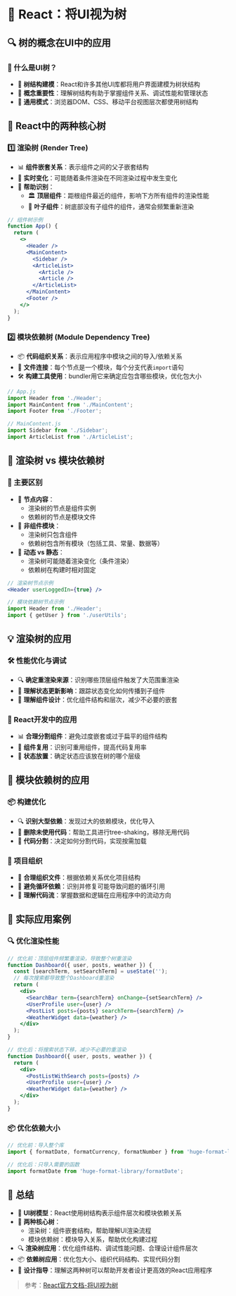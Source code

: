# 🌳 React：将UI视为树

## 🔍 树的概念在UI中的应用

### 🧩 什么是UI树？
- 🌲 **树结构建模**：React和许多其他UI库都将用户界面建模为树状结构
- 🧠 **概念重要性**：理解树结构有助于掌握组件关系、调试性能和管理状态
- 🔄 **通用模式**：浏览器DOM、CSS、移动平台视图层次都使用树结构

## 🌿 React中的两种核心树

### 1️⃣ 渲染树 (Render Tree)
- 📊 **组件嵌套关系**：表示组件之间的父子嵌套结构
- 🔄 **实时变化**：可能随着条件渲染在不同渲染过程中发生变化
- 🧐 **帮助识别**：
  - 🏛️ **顶层组件**：距根组件最近的组件，影响下方所有组件的渲染性能
  - 🍃 **叶子组件**：树底部没有子组件的组件，通常会频繁重新渲染

```jsx
// 组件树示例
function App() {
  return (
    <>
      <Header />
      <MainContent>
        <Sidebar />
        <ArticleList>
          <Article />
          <Article />
        </ArticleList>
      </MainContent>
      <Footer />
    </>
  );
}
```

### 2️⃣ 模块依赖树 (Module Dependency Tree)
- 📦 **代码组织关系**：表示应用程序中模块之间的导入/依赖关系
- 🔗 **文件连接**：每个节点是一个模块，每个分支代表`import`语句
- 🛠️ **构建工具使用**：bundler用它来确定应包含哪些模块，优化包大小

```jsx
// App.js
import Header from './Header';
import MainContent from './MainContent';
import Footer from './Footer';

// MainContent.js
import Sidebar from './Sidebar';
import ArticleList from './ArticleList';
```

## 🔎 渲染树 vs 模块依赖树

### 🧐 主要区别
- 📌 **节点内容**：
  - 渲染树的节点是组件实例
  - 依赖树的节点是模块文件
- 📄 **非组件模块**：
  - 渲染树只包含组件
  - 依赖树包含所有模块（包括工具、常量、数据等）
- 🔄 **动态 vs 静态**：
  - 渲染树可能随着渲染变化（条件渲染）
  - 依赖树在构建时相对固定

```jsx
// 渲染树节点示例
<Header userLoggedIn={true} />

// 模块依赖树节点示例
import Header from './Header';
import { getUser } from './userUtils';
```

## 💡 渲染树的应用

### 🛠️ 性能优化与调试
- 🔍 **确定重渲染来源**：识别哪些顶层组件触发了大范围重渲染
- 🔄 **理解状态更新影响**：跟踪状态变化如何传播到子组件
- 🧠 **理解组件设计**：优化组件结构和层次，减少不必要的嵌套

### 🎯 React开发中的应用
- 📊 **合理分割组件**：避免过度嵌套或过于扁平的组件结构
- 🧩 **组件复用**：识别可重用组件，提高代码复用率
- 🔄 **状态放置**：确定状态应该放在树的哪个层级

## 🔌 模块依赖树的应用

### 📦 构建优化
- 🔍 **识别大型依赖**：发现过大的依赖模块，优化导入
- 🧹 **删除未使用代码**：帮助工具进行tree-shaking，移除无用代码
- 🔄 **代码分割**：决定如何分割代码，实现按需加载

### 💼 项目组织
- 📂 **合理组织文件**：根据依赖关系优化项目结构
- 🔄 **避免循环依赖**：识别并修复可能导致问题的循环引用
- 🧠 **理解代码流**：掌握数据和逻辑在应用程序中的流动方向

## 🚀 实际应用案例

### 🔍 优化渲染性能
```jsx
// 优化前：顶层组件频繁重渲染，导致整个树重渲染
function Dashboard({ user, posts, weather }) {
  const [searchTerm, setSearchTerm] = useState('');
  // 每次搜索都导致整个Dashboard重渲染
  return (
    <div>
      <SearchBar term={searchTerm} onChange={setSearchTerm} />
      <UserProfile user={user} />
      <PostList posts={posts} searchTerm={searchTerm} />
      <WeatherWidget data={weather} />
    </div>
  );
}

// 优化后：将搜索状态下移，减少不必要的重渲染
function Dashboard({ user, posts, weather }) {
  return (
    <div>
      <PostListWithSearch posts={posts} />
      <UserProfile user={user} />
      <WeatherWidget data={weather} />
    </div>
  );
}
```

### 📦 优化依赖大小
```jsx
// 优化前：导入整个库
import { formatDate, formatCurrency, formatNumber } from 'huge-format-library';

// 优化后：只导入需要的函数
import formatDate from 'huge-format-library/formatDate';
```

## 📝 总结

- 🌳 **UI树模型**：React使用树结构表示组件层次和模块依赖关系
- 🌿 **两种核心树**：
  - 渲染树：组件嵌套结构，帮助理解UI渲染流程
  - 模块依赖树：模块导入关系，帮助优化构建过程
- 🔍 **渲染树应用**：优化组件结构、调试性能问题、合理设计组件层次
- 📦 **依赖树应用**：优化包大小、组织代码结构、实现代码分割
- 🧠 **设计指导**：理解这两种树可以帮助开发者设计更高效的React应用程序

> 参考：[React官方文档-将UI视为树](https://zh-hans.react.dev/learn/understanding-your-ui-as-a-tree) 